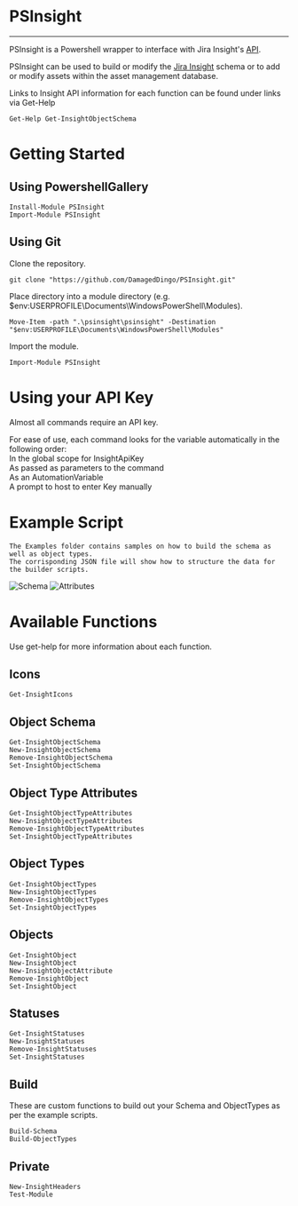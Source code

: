 # PSInsight
- - - - 
PSInsight is a Powershell wrapper to interface with Jira Insight's [API](https://documentation.mindville.com/display/INSCLOUD/REST+API).

PSInsight can be used to build or modify the [Jira Insight](https://marketplace.atlassian.com/apps/1212137/insight-asset-management?hosting=cloud&tab=overview) schema or to add or modify assets within the asset management database.

Links to Insight API information for each function can be found under links via Get-Help

```
Get-Help Get-InsightObjectSchema
```

# Getting Started #
## Using PowershellGallery ##
```
Install-Module PSInsight
Import-Module PSInsight
```

## Using Git ##
Clone the repository.
```
git clone "https://github.com/DamagedDingo/PSInsight.git"
```
Place directory into a module directory (e.g. $env:USERPROFILE\Documents\WindowsPowerShell\Modules).
```
Move-Item -path ".\psinsight\psinsight" -Destination "$env:USERPROFILE\Documents\WindowsPowerShell\Modules"
```
Import the module.
```
Import-Module PSInsight
```

# Using your API Key #
Almost all commands require an API key.
  
For ease of use, each command looks for the variable automatically in the following order:  
    In the global scope for InsightApiKey  
    As passed as parameters to the command  
    As an AutomationVariable  
    A prompt to host to enter Key manually  

# Example Script #
```
The Examples folder contains samples on how to build the schema as well as object types.
The corrisponding JSON file will show how to structure the data for the builder scripts.
```

![Schema](https://i.imgur.com/NByWKhl.png)
![Attributes](https://i.imgur.com/GzvExXL.png)

# Available Functions #
Use get-help for more information about each function.

## Icons ##
```
Get-InsightIcons  
```
## Object Schema ##
```
Get-InsightObjectSchema
New-InsightObjectSchema
Remove-InsightObjectSchema
Set-InsightObjectSchema
```
## Object Type Attributes ##
```
Get-InsightObjectTypeAttributes
New-InsightObjectTypeAttributes
Remove-InsightObjectTypeAttributes
Set-InsightObjectTypeAttributes
```
## Object Types ##
```
Get-InsightObjectTypes
New-InsightObjectTypes
Remove-InsightObjectTypes
Set-InsightObjectTypes
```
## Objects ##
```
Get-InsightObject
New-InsightObject
New-InsightObjectAttribute
Remove-InsightObject
Set-InsightObject
```
## Statuses ##
```
Get-InsightStatuses
New-InsightStatuses
Remove-InsightStatuses
Set-InsightStatuses
```
## Build ##
These are custom functions to build out your Schema and ObjectTypes as per the example scripts.
```
Build-Schema
Build-ObjectTypes
```
## Private ##
```
New-InsightHeaders
Test-Module
```